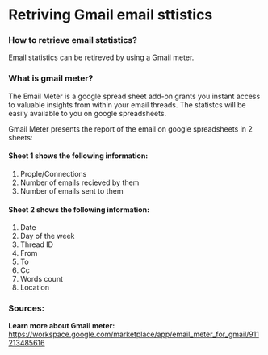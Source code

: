 # Retriving Gmail email sttistics

### How to retrieve email statistics?
Email statistics can be retireved by using a Gmail meter.

### What is gmail meter?
The Email Meter is a google spread sheet add-on grants you instant access to valuable insights from within your email threads. The statistcs will be easily available to you on google spreadsheets.

Gmail Meter presents the report of the email on google spreadsheets in 2 sheets:


#### Sheet 1 shows the following information:
1. Prople/Connections
2. Number of emails recieved by them
3. Number of emails sent to them

#### Sheet 2 shows the following information: 
1. Date
2. Day of the week
3. Thread ID
4. From
5. To
6. Cc
7. Words count
8. Location

### Sources:

**Learn more about Gmail meter:**
https://workspace.google.com/marketplace/app/email_meter_for_gmail/911213485616
